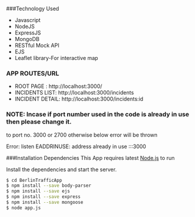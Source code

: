 ###Technology Used
-   Javascript
-   NodeJS
-   ExpressJS
-   MongoDB
-   RESTful Mock API
-   EJS
-   Leaflet library-For interactive map

### APP ROUTES/URL
-  ROOT PAGE : http://localhost:3000/
-   INCIDENTS LIST:  http://localhost:3000/incidents
-    INCIDENT DETAIL:  http://localhost:3000/incidents:id


### NOTE: Incase if port number used in the code is already in use then please change it.
to port no. 3000 or 2700 otherwise below error will be thrown

Error: listen EADDRINUSE: address already in use :::3000


###Installation Dependencies
This App requires latest [Node.js](https://nodejs.org/) to run

Install the dependencies and  start the server.
```sh
$ cd BerlinTrafficApp
$ npm install --save body-parser 
$ npm install --save ejs 
$ npm install --save express
$ npm install --save mongoose 
$ node app.js
```
